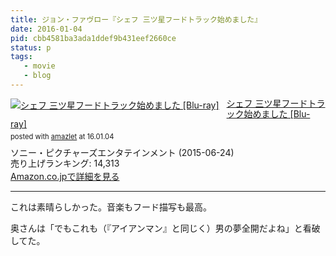```yaml
---
title: ジョン・ファヴロー『シェフ 三ツ星フードトラック始めました』
date: 2016-01-04
pid: cbb4581ba3ada1ddef9b431eef2660ce
status: p
tags:
   - movie
   - blog
---
```


<div class="amazlet-box" style="margin-bottom:0px;"><div class="amazlet-image" style="float:left;margin:0px 12px 1px 0px;"><a href="http://www.amazon.co.jp/exec/obidos/ASIN/B00WJ7RVBS/dotimpact-22/ref=nosim/" name="amazletlink" target="_blank"><img src="http://ecx.images-amazon.com/images/I/61%2BFiz3KuWL._SL160_.jpg" alt="シェフ 三ツ星フードトラック始めました [Blu-ray]" style="border: none;" /></a></div><div class="amazlet-info" style="line-height:120%; margin-bottom: 10px"><div class="amazlet-name" style="margin-bottom:10px;line-height:120%"><a href="http://www.amazon.co.jp/exec/obidos/ASIN/B00WJ7RVBS/dotimpact-22/ref=nosim/" name="amazletlink" target="_blank">シェフ 三ツ星フードトラック始めました [Blu-ray]</a><div class="amazlet-powered-date" style="font-size:80%;margin-top:5px;line-height:120%">posted with <a href="http://www.amazlet.com/" title="amazlet" target="_blank">amazlet</a> at 16.01.04</div></div><div class="amazlet-detail">ソニー・ピクチャーズエンタテインメント (2015-06-24)<br />売り上げランキング: 14,313<br /></div><div class="amazlet-sub-info" style="float: left;"><div class="amazlet-link" style="margin-top: 5px"><a href="http://www.amazon.co.jp/exec/obidos/ASIN/B00WJ7RVBS/dotimpact-22/ref=nosim/" name="amazletlink" target="_blank">Amazon.co.jpで詳細を見る</a></div></div></div><div class="amazlet-footer" style="clear: left"></div></div>

---- 

これは素晴らしかった。音楽もフード描写も最高。

奥さんは「でもこれも（『アイアンマン』と同じく）男の夢全開だよね」と看破してた。